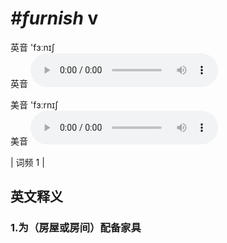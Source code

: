 # ***\#furnish*** v
英音 'fɜːnɪʃ  
英音
<audio src="./media/furnish1.aac" controls="controls"></audio>

美音 'fɜːrnɪʃ  
美音
<audio src="./media/furnish2.aac" controls="controls"></audio>



| 词频 1 |  

英文释义
---
### 1.**为（房屋或房间）配备家具**  


